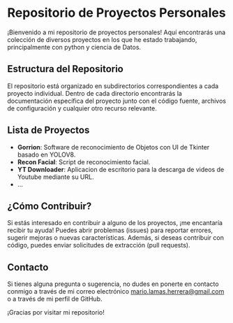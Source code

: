 # Repositorio de Proyectos Personales

¡Bienvenido a mi repositorio de proyectos personales! Aquí encontrarás una colección de diversos proyectos en los que he estado trabajando, principalmente con python y ciencia de Datos.

## Estructura del Repositorio

El repositorio está organizado en subdirectorios correspondientes a cada proyecto individual. Dentro de cada directorio encontrarás la documentación específica del proyecto junto con el código fuente, archivos de configuración y cualquier otro recurso relevante.

## Lista de Proyectos

- **Gorrion**: Software de reconocimiento de Objetos con UI de Tkinter basado en YOLOV8.
- **Recon Facial**: Script de reconocimiento facial.
- **YT Downloader**: Aplicacion de escritorio para la descarga de videos de Youtube mediante su URL.
- ...

## ¿Cómo Contribuir?

Si estás interesado en contribuir a alguno de los proyectos, ¡me encantaría recibir tu ayuda! Puedes abrir problemas (issues) para reportar errores, sugerir mejoras o nuevas características. Además, si deseas contribuir con código, puedes enviar solicitudes de extracción (pull requests).

## Contacto

Si tienes alguna pregunta o sugerencia, no dudes en ponerte en contacto conmigo a través de mi correo electrónico [mario.lamas.herrera@gmail.com](mailto:mario.lamas.herrera@gmail.com) o a través de mi perfil de GitHub.

¡Gracias por visitar mi repositorio!

